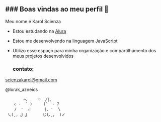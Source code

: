 ## ### Boas vindas ao meu perfil 🖤

Meu nome é Karol Scienza

- Estou estudando na [Alura](https://www.alura.com.br)
- Estou me desenvolvendo na linguagem JavaScript
- Utilizo esse espaço para minha organização e compartilhamento dos meus projetos desenvolvidos

  ### contato:

scienzakarol@gmail.com

@lorak_azneics

            へ     ♡  ╱|、          
        ૮ -  ՛ )     (`  - 7
        /  ⁻  ៸|      |、⁻  〵
     乀(ˍ, ل ل       じしˍ,  )ノ



